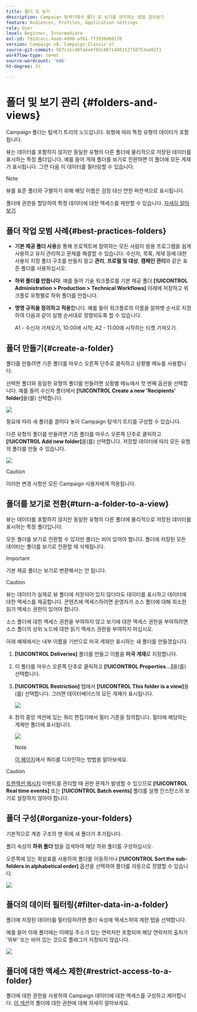```yaml
---
title: 폴더 및 보기
description: Campaign 탐색기에서 폴더 및 보기를 관리하는 방법 알아보기
feature: Audiences, Profiles, Application Settings
role: User
level: Beginner, Intermediate
exl-id: 762dcacc-4aeb-4990-af01-7f793bd69170
version: Campaign v8, Campaign Classic v7
source-git-commit: 567ca1cd8fa6e4f03c8871488152710753ea02f1
workflow-type: tm+mt
source-wordcount: '686'
ht-degree: 1%

---
```


# 폴더 및 보기 관리 {#folders-and-views}

Campaign 폴더는 탐색기 트리의 노드입니다. 유형에 따라 특정 유형의 데이터가 포함됩니다.

뷰는 데이터를 포함하지 않지만 동일한 유형의 다른 폴더에 물리적으로 저장된 데이터를 표시하는 특정 폴더입니다. 예를 들어 게재 폴더를 보기로 전환하면 이 폴더에 모든 게재가 표시됩니다. 그런 다음 이 데이터를 필터링할 수 있습니다.


>[!NOTE]
>
>뷰를 표준 폴더와 구별하기 위해 해당 이름은 검정 대신 연한 파란색으로 표시됩니다.

폴더에 권한을 할당하여 특정 데이터에 대한 액세스를 제한할 수 있습니다. [자세히 알아보기](#restrict-access-to-a-folder)

## 폴더 작업 모범 사례{#best-practices-folders}

* **기본 제공 폴더 사용**&#x200B;을 통해 프로젝트에 참여하는 모든 사람이 응용 프로그램을 쉽게 사용하고 유지 관리하고 문제를 해결할 수 있습니다. 수신자, 목록, 게재 등에 대한 사용자 지정 폴더 구조를 만들지 말고 **관리**, **프로필 및 대상**, **캠페인 관리**&#x200B;와 같은 표준 폴더를 사용하십시오.

* **하위 폴더를 만듭니다**. 예를 들어 기술 워크플로를 기본 제공 폴더 **[!UICONTROL Administration > Production > Technical Workflows]** 아래에 저장하고 워크플로 유형별로 하위 폴더를 만듭니다.

* **명명 규칙을 정의하고 적용**&#x200B;합니다. 예를 들어 워크플로의 이름을 알파벳 순서로 지정하여 다음과 같이 실행 순서대로 정렬되도록 할 수 있습니다.

  A1 - 수신자 가져오기, 10:00에 시작;
A2 - 11:00에 시작하는 티켓 가져오기.

## 폴더 만들기{#create-a-folder}

폴더를 만들려면 기존 폴더를 마우스 오른쪽 단추로 클릭하고 상황별 메뉴를 사용합니다.

선택한 폴더와 동일한 유형의 폴더를 만들려면 상황별 메뉴에서 첫 번째 옵션을 선택합니다. 예를 들어 수신자 폴더에서 **[!UICONTROL Create a new 'Recipients' folder]**&#x200B;을(를) 선택합니다.

![](assets/create-recipient-folder.png)

필요에 따라 새 폴더를 끌어다 놓아 Campaign 탐색기 트리를 구성할 수 있습니다.

다른 유형의 폴더를 만들려면 기존 폴더를 마우스 오른쪽 단추로 클릭하고 **[!UICONTROL Add new folder]**&#x200B;을(를) 선택합니다. 저장할 데이터에 따라 모든 유형의 폴더를 만들 수 있습니다.

![](assets/add-new-folder.png)

>[!CAUTION]
>
>이러한 변경 사항은 모든 Campaign 사용자에게 적용됩니다.

## 폴더를 보기로 전환{#turn-a-folder-to-a-view}

뷰는 데이터를 포함하지 않지만 동일한 유형의 다른 폴더에 물리적으로 저장된 데이터를 표시하는 특정 폴더입니다.

모든 폴더를 보기로 전환할 수 있지만 폴더는 비어 있어야 합니다. 폴더에 저장된 모든 데이터는 폴더를 보기로 전환할 때 삭제됩니다.

>[!IMPORTANT]
>
>기본 제공 폴더는 보기로 변환해서는 안 됩니다.


>[!CAUTION]
>
>뷰는 데이터가 실제로 뷰 폴더에 저장되어 있지 않더라도 데이터를 표시하고 데이터에 대한 액세스를 제공합니다. 콘텐츠에 액세스하려면 운영자가 소스 폴더에 대해 최소한 읽기 액세스 권한이 있어야 합니다.
>
>소스 폴더에 대한 액세스 권한을 부여하지 않고 보기에 대한 액세스 권한을 부여하려면 소스 폴더의 상위 노드에 대한 읽기 액세스 권한을 부여하지 마십시오.

아래 예제에서는 내부 이름을 기반으로 미국 게재만 표시하는 새 폴더를 만들겠습니다.

1. **[!UICONTROL Deliveries]** 폴더를 만들고 이름을 **미국 게재**&#x200B;로 지정합니다.
1. 이 폴더를 마우스 오른쪽 단추로 클릭하고 **[!UICONTROL Properties...]**&#x200B;을(를) 선택합니다.
1. **[!UICONTROL Restriction]** 탭에서 **[!UICONTROL This folder is a view]**&#x200B;을(를) 선택합니다. 그러면 데이터베이스의 모든 게재가 표시됩니다.

   ![](assets/this-folder-is-a-view.png)

1. 창의 중앙 섹션에 있는 쿼리 편집기에서 필터 기준을 정의합니다. 필터에 해당하는 게재만 폴더에 표시됩니다.

   ![](assets/filter-view.png)

   >[!NOTE]
   >
   >[이 페이지](create-filters.md#advanced-filters)에서 쿼리를 디자인하는 방법을 알아보세요.


>[!CAUTION]
>
>[트랜잭션 메시지](../send/transactional.md) 이벤트를 관리할 때 권한 문제가 발생할 수 있으므로 **[!UICONTROL Real time events]** 또는 **[!UICONTROL Batch events]** 폴더를 실행 인스턴스의 보기로 설정하지 않아야 합니다.

## 폴더 구성{#organize-your-folders}

기본적으로 계층 구조의 맨 위에 새 폴더가 추가됩니다.

폴더 속성의 **하위 폴더** 탭을 검색하여 해당 하위 폴더를 구성하십시오.

오른쪽에 있는 화살표를 사용하여 폴더를 이동하거나 **[!UICONTROL Sort the sub-folders in alphabetical order]** 옵션을 선택하여 폴더를 자동으로 정렬할 수 있습니다.

![](assets/sort-folders.png)


## 폴더의 데이터 필터링{#filter-data-in-a-folder}

폴더에 저장된 데이터를 필터링하려면 폴더 속성에 액세스하여 제한 탭을 선택합니다.

예를 들어 아래 폴더에는 이메일 주소가 있는 연락처만 포함되며 해당 연락처의 출처가 &#39;외부&#39; 또는 비어 있는 것으로 플래그가 지정되지 않습니다.

![](assets/add-a-filter-to-a-folder.png)


## 폴더에 대한 액세스 제한{#restrict-access-to-a-folder}

폴더에 대한 권한을 사용하여 Campaign 데이터에 대한 액세스를 구성하고 제어합니다. [이 섹션](../start/folder-permissions.md)의 폴더에 대한 권한에 대해 자세히 알아보세요.
